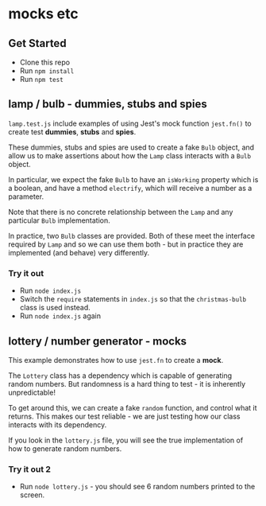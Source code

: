 # mocks etc

## Get Started

- Clone this repo
- Run `npm install`
- Run `npm test`

## lamp / bulb - dummies, stubs and spies

`lamp.test.js` include examples of using Jest's mock function `jest.fn()` to create test **dummies**, **stubs** and **spies**.

These dummies, stubs and spies are used to create a fake `Bulb` object, and allow us to make assertions about how the `Lamp` class interacts with a `Bulb` object.

In particular, we expect the fake `Bulb` to have an `isWorking` property which is a boolean, and have a method `electrify`, which will receive a number as a parameter.

Note that there is no concrete relationship between the `Lamp` and any particular `Bulb` implementation.

In practice, two `Bulb` classes are provided. Both of these meet the interface required by `Lamp` and so we can use them both - but in practice they are implemented (and behave) very differently.

### Try it out

- Run `node index.js`
- Switch the `require` statements in `index.js` so that the `christmas-bulb` class is used instead.
- Run `node index.js` again

## lottery / number generator - mocks

This example demonstrates how to use `jest.fn` to create a **mock**.

The `Lottery` class has a dependency which is capable of generating random numbers. But randomness is a hard thing to test - it is inherently unpredictable!

To get around this, we can create a fake `random` function, and control what it returns. This makes our test reliable - we are just testing how our class interacts with its dependency.

If you look in the `lottery.js` file, you will see the true implementation of how to generate random numbers.

### Try it out 2

- Run `node lottery.js` - you should see 6 random numbers printed to the screen.
